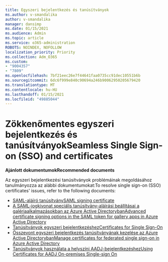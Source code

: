 ```yaml
---
title: Egyszeri bejelentkezés és tanúsítványok
ms.author: v-smandalika
author: v-smandalika
manager: dansimp
ms.date: 01/15/2021
ms.audience: Admin
ms.topic: article
ms.service: o365-administration
ROBOTS: NOINDEX, NOFOLLOW
localization_priority: Priority
ms.collection: Adm_O365
ms.custom:
- "9004357"
- "7809"
ms.openlocfilehash: 7bf21eec26e7f44641faa0735cc91dec10551b6b
ms.sourcegitcommit: 6dc6f999e840c90694a246b90062950205679420
ms.translationtype: MT
ms.contentlocale: hu-HU
ms.lasthandoff: 01/15/2021
ms.locfileid: "49885044"
---
```

# <a name="seamless-single-sign-on-sso-and-certificates"></a><span data-ttu-id="e5c66-102">Zökkenőmentes egyszeri bejelentkezés és tanúsítványok</span><span class="sxs-lookup"><span data-stu-id="e5c66-102">Seamless Single Sign-on (SSO) and certificates</span></span>

<span data-ttu-id="e5c66-103">**Ajánlott dokumentumok**</span><span class="sxs-lookup"><span data-stu-id="e5c66-103">**Recommended documents**</span></span>

<span data-ttu-id="e5c66-104">Az egyszeri bejelentkezési tanúsítványok problémáinak megoldásához tanulmányozza az alábbi dokumentumokat:</span><span class="sxs-lookup"><span data-stu-id="e5c66-104">To resolve single sign-on (SSO) certificates' issues, refer to the following documents:</span></span>

- [<span data-ttu-id="e5c66-105">SAML-aláíró tanúsítvány</span><span class="sxs-lookup"><span data-stu-id="e5c66-105">SAML signing certificate</span></span>](https://docs.microsoft.com/azure/active-directory/manage-apps/configure-saml-single-sign-on#saml-signing-certificate)
- [<span data-ttu-id="e5c66-106">A SAML-jogkivonat speciális tanúsítvány-aláírási beállításai a galériaalkalmazásokban az Azure Active Directoryban</span><span class="sxs-lookup"><span data-stu-id="e5c66-106">Advanced certificate signing options in the SAML token for gallery apps in Azure Active Directory</span></span>](https://docs.microsoft.com/azure/active-directory/manage-apps/certificate-signing-options)
- [<span data-ttu-id="e5c66-107">Tanúsítványok egyszeri bejelentkezéshez</span><span class="sxs-lookup"><span data-stu-id="e5c66-107">Certificates for Single Sign-On</span></span>](https://docs.microsoft.com/microsoft-365/enterprise/plan-for-third-party-ssl-certificates)
- [<span data-ttu-id="e5c66-108">Összevont egyszeri bejelentkezés tanúsítványának kezelése az Azure Active Directoryban</span><span class="sxs-lookup"><span data-stu-id="e5c66-108">Manage certificates for federated single sign-on in Azure Active Directory</span></span>](https://docs.microsoft.com/azure/active-directory/manage-apps/manage-certificates-for-federated-single-sign-on)
- [<span data-ttu-id="e5c66-109">Tanúsítványok használata a helyszíni AADJ-bejelentkezéshez</span><span class="sxs-lookup"><span data-stu-id="e5c66-109">Using Certificates for AADJ On-premises Single-sign On</span></span>](https://docs.microsoft.com/windows/security/identity-protection/hello-for-business/hello-hybrid-aadj-sso-cert)
